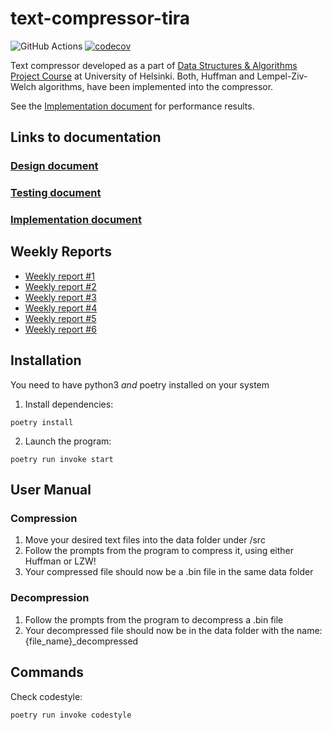 # text-compressor-tira

![GitHub Actions](https://github.com/VoxBorealis/text_compressor_tira/workflows/CI/badge.svg)
[![codecov](https://codecov.io/gh/VoxBorealis/text_compressor_tira/branch/main/graph/badge.svg?token=B7ZURMRPLA)](https://codecov.io/gh/VoxBorealis/text_compressor_tira)

Text compressor developed as a part of [Data Structures & Algorithms Project Course](https://tiralabra.github.io/2022_p1/) at University of Helsinki.
Both, Huffman and Lempel-Ziv-Welch algorithms, have been implemented into the compressor.

See the [Implementation document](https://github.com/VoxBorealis/text_compressor_tira/blob/main/documentation/implementation_document.md) for performance results.

## Links to documentation

### [Design document](https://github.com/VoxBorealis/text_compressor_tira/blob/main/documentation/design_document.md)
### [Testing document](https://github.com/VoxBorealis/text_compressor_tira/blob/main/documentation/testing_document.md)
### [Implementation document](https://github.com/VoxBorealis/text_compressor_tira/blob/main/documentation/implementation_document.md)



## Weekly Reports

* [Weekly report #1](https://github.com/VoxBorealis/text_compressor_tira/blob/main/documentation/Weekly%20Reports/weekly_report_1.md)
* [Weekly report #2](https://github.com/VoxBorealis/text_compressor_tira/blob/main/documentation/Weekly%20Reports/weekly_report_2.md)
* [Weekly report #3](https://github.com/VoxBorealis/text_compressor_tira/blob/main/documentation/Weekly%20Reports/weekly_report_3.md)
* [Weekly report #4](https://github.com/VoxBorealis/text_compressor_tira/blob/main/documentation/Weekly%20Reports/weekly_report_4.md)
* [Weekly report #5](./documentation/Weekly%20Reports/weekly_report_5.md)
* [Weekly report #6](./documentation/Weekly%20Reports/weekly_report_6.md)


## Installation

You need to have python3 *and* poetry installed on your system

1. Install dependencies:
```
poetry install
```
2. Launch the program:
```
poetry run invoke start
```

## User Manual

### Compression

1. Move your desired text files into the data folder under /src
2. Follow the prompts from the program to compress it, using either Huffman or LZW!
3. Your compressed file should now be a .bin file in the same data folder

### Decompression

1. Follow the prompts from the program to decompress a .bin file
2. Your decompressed file should now be in the data folder with the name: {file_name}_decompressed

## Commands

Check codestyle:
```
poetry run invoke codestyle
```
